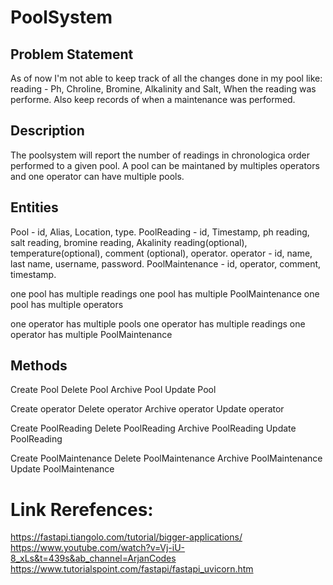 # PoolSystem

## Problem Statement

As of now I'm not able to keep track of all the changes done in my pool like: reading - Ph, Chroline, Bromine, Alkalinity and Salt, When the reading was performe. Also keep records of when a maintenance was performed.
## Description

The poolsystem will report the number of readings in chronologica order performed to a given pool. A pool can be maintaned by multiples operators and one operator can have multiple pools.

## Entities

Pool - id, Alias, Location, type.
PoolReading - id, Timestamp, ph reading, salt reading, bromine reading, Akalinity reading(optional), temperature(optional), comment (optional), operator.
operator - id, name, last name, username, password.
PoolMaintenance - id, operator, comment, timestamp.

one pool has multiple readings
one pool has multiple PoolMaintenance
one pool has multiple operators

one operator has multiple pools
one operator has multiple readings
one operator has multiple PoolMaintenance


## Methods 

Create Pool
Delete Pool
Archive Pool
Update Pool

Create operator
Delete operator
Archive operator
Update operator

Create PoolReading
Delete PoolReading
Archive PoolReading
Update PoolReading

Create PoolMaintenance
Delete PoolMaintenance
Archive PoolMaintenance
Update PoolMaintenance


# Link Rerefences: 

https://fastapi.tiangolo.com/tutorial/bigger-applications/
https://www.youtube.com/watch?v=Vj-iU-8_xLs&t=439s&ab_channel=ArjanCodes
https://www.tutorialspoint.com/fastapi/fastapi_uvicorn.htm
